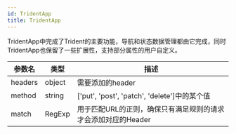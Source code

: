 ```yaml
---
id: TridentApp
title: TridentApp
---
```


TridentApp中完成了Trident的主要功能，导航和状态数据管理都由它完成，同时TridentApp也保留了一些扩展性，支持部分属性的用户自定义。

| 参数名 | 类型 | 描述 | 
| --- | --- | --- |
| headers | object | 需要添加的header
| method | string | ['put', 'post', 'patch', 'delete']中的某个值
| match | RegExp | 用于匹配URL的正则，确保只有满足规则的请求才会添加对应的Header

